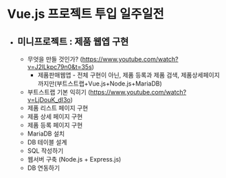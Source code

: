 # Vue.js 프로젝트 투입 일주일전
- 미니프로젝트 : 제품 웹엡 구현
  -  
  - 무엇을 만들 것인가? (https://www.youtube.com/watch?v=J2lLkpc79n0&t=35s)
    - 제품판매웹앱 - 전체 구현이 아닌, 제품 등록과 제품 검색, 제품상세페이지 까지만(부트스트랩+Vue.js+Node.js+MariaDB)
  - 부트스트랩 기본 익히기 (https://www.youtube.com/watch?v=LjDouK_dI3o)
  - 제품 리스트 페이지 구현 
  - 제품 상세 페이지 구현 
  - 제품 등록 페이지 구현 
  - MariaDB 설치
  - DB 테이블 설계
  - SQL 작성하기
  - 웹서버 구축 (Node.js + Express.js)
  - DB 연동하기
  